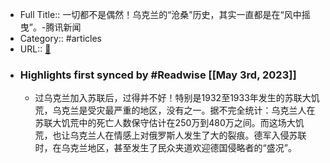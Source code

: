 - Full Title:: 一切都不是偶然！乌克兰的“沧桑”历史，其实一直都是在“风中摇曳”。-腾讯新闻
- Category:: #articles
- URL:: [🔗](https://view.inews.qq.com/k/20221017A07RTU00?no-redirect=1&web_channel=wap&openApp=false)
- ### Highlights first synced by #Readwise [[May 3rd, 2023]]
    - 过乌克兰加入苏联后，过得并不好！特别是1932至1933年发生的苏联大饥荒，乌克兰是受灾最严重的地区，没有之一。据不完全统计：乌克兰人在苏联大饥荒中的死亡人数保守估计在250万到480万之间。而这场大饥荒，也让乌克兰人在情感上对俄罗斯人发生了大的裂痕。德军入侵苏联时，在乌克兰地区，甚至发生了民众夹道欢迎德国侵略者的“盛况”。
